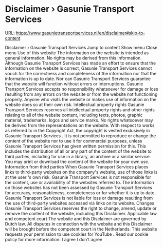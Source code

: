 # Disclaimer › Gasunie Transport Services

URL: https://www.gasunietransportservices.nl/en/disclaimer#skip-to-content

Disclaimer › Gasunie Transport Services
Jump to content
Show menu
Close menu
Use of this website
The information on the website is intended as general information. No rights may be derived from this information.  Although
Gasunie Transport Services
has made an effort to ensure that the information on the website is correct,
Gasunie Transport Services
cannot vouch for the correctness and completeness of the information nor that the information is up to date. Nor can
Gasunie Transport Services
guarantee that the website will function without errors or interruptions.
Gasunie Transport Services
accepts no responsibility whatsoever for damage or loss resulting from any errors on the website or from the website not functioning properly. Anyone who visits the website or makes use of information on the website does so at their own risk.
Intellectual property rights
Gasunie Transport Services
reserves all intellectual property rights and other rights relating to all of the website content, including texts, photos, graphic material, trademarks, logos and service marks. No rights whatsoever may be derived from the representations on the website. With respect to works as referred to in the Copyright Act, the copyright is vested exclusively in
Gasunie Transport Services
.
It is not permitted to reproduce or change the content of the website nor to use it for commercial purposes, unless
Gasunie Transport Services
has given
written permission
for this. This includes the
distribution
of all or any part of the content of the website to third parties, including for use in a library, an archive or a similar service.   You may print or download the content of the website for your own use.
Information from third parties
When
Gasunie Transport Services
places links to third-party websites on the company's website, use of those links is at the
user
's own risk.
Gasunie Transport Services
is not responsible for the content, use or availability of the websites referred to. The information on those websites has not been assessed by
Gasunie Transport Services
for accuracy, reasonableness, completeness or for whether it is up to date.
Gasunie Transport Services
is not liable for loss or damage resulting from the use of third-party websites accessed via links on its website.
Changes
Gasunie Transport Services
reserves the right to change, amend, update or remove the content of the website, including this Disclaimer.
Applicable law and competent court
The website and this Disclaimer are governed by Dutch law. All disputes in
connection
with the website and this Disclaimer will be brought before the competent court in the Netherlands.
This website requests your permission to use cookies for
YouTube
. Read our
cookie policy
for more information.
I agree
I don't agree